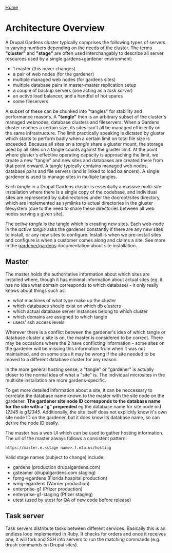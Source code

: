 [Home](../index.md)

Architecture Overview
=====================

A Drupal Gardens cluster typically comprises the following types of servers in varying numbers depending on the needs of the cluster. The terms **"cluster"** and **"stage"** are often used interchangably to describe all server resources used by a single gardens+gardener environment:

 - 1 master (this never changes)
 - a pair of web nodes (for the gardener)
 - multiple managed web nodes (for gardens sites)
 - multiple database pairs in master-master replication setup
 - a couple of backup servers (one acting as a *task server*)
 - an active load balancer, and a handful of hot spares
 - some fileservers

A subset of these can be chunked into "tangles" for stability and performance reasons.   A **"tangle"** then is an arbitrary subset of the cluster's managed webnodes, database clusters and fileservers. When a Gardens cluster reaches a certain size, its sites can't all be managed efficiently on the same infrastructure.  The limit practically speaking is dictated by gluster which starts to perform badly when a certain limit on total file size is exceeded. Because all sites on a *tangle* share a gluster mount, the storage used by all sites on a tangle counts against the gluster limit. At the point where gluster's effective operating capacity is approaching the limit, we create a new "tangle" and new sites and databases are created there from that point onward.  A tangle typically contains managed web nodes, database pairs and file servers (and is linked to load balancers).  A single gardener is used to manage sites in multiple tangles.

Each *tangle* in a Drupal Gardens cluster is essentially a massive *multi-site* installation where there is a single copy of the codebase, and individual sites are represented by subdirectories under the docroot/sites directory, which are implemented as symlinks to actual directories in the gluster filesystem (due to the need to share these directories between all web nodes serving a given site).

The *active tangle* is the tangle which is creating new sites. Each web-node in the *active tangle* asks the gardener constantly if there are any new sites to install, or any new sites to configure. Install is when we pre-install sites and configure is when a customer comes along and claims a site. See more in the [gardener/gardens](../gardens/gardens.md) documentation about site installation.

Master
------

The master holds the authoritative information about which sites are installed where, though it has minimal information about actual sites (eg. it has no idea what domain corresponds to which database) - it only really knows about things such as:

 - what machines of what type make up the cluster
 - which databases should exist on which db clusters
 - which actual database server instances belong to which cluster
 - which domains are assigned to which tangle
 - users' ssh access levels

Wherever there is a conflict between the gardener's idea of which tangle or database cluster a site is on, the master is considered to be correct.   There may be occasions where the 2 have conflicting information - some sites on the gardener will be missing this information from when it was not maintained, and on some sites it may be wrong if the site needed to be moved to a different database cluster for any reason.

In the more general hosting sense, a "tangle" or "gardener" is actually closer to the normal idea of what a "site" is.  The individual microsites in the multisite installation are more gardens-specific.

To get more detailed information about a site, it can be neccessary to correlate the database name known to the master with the site node on the gardener.  **The gardener site node ID corresponds to the database name for the site with a "g" prepended** eg the database name for site node nid *12345* is *g12345*.  Additionally, the site itself does not explicitly know it's own site node ID on the gardener, but it does know its database name, so can derive the node ID easily.

The master has a web UI which can be used to gather hosting information.  The url of the master always follows a consistent pattern:

`https://master.e.<stage name>.f.e2a.us/hosting`

Valid stage names (subject to change) include:

 - gardens (production drupalgardens.com)
 - gsteamer (drupalgardens.com staging)
 - fpmg-egardens (Florida hospital production)
 - wmg-egardens (Warner production)
 - enterprise-g1 (Pfizer production)
 - enterprise-g1-staging (Pfizer staging)
 - utest (used by utest for QA of new code before release)

Task server
-----------

Task servers distribute tasks between different services. Basically this is an endless loop implemented in Ruby. It checks for orders and once it receives one, it will fork and SSH into servers to run the matching commands (e.g. drush commands on Drupal sites).
